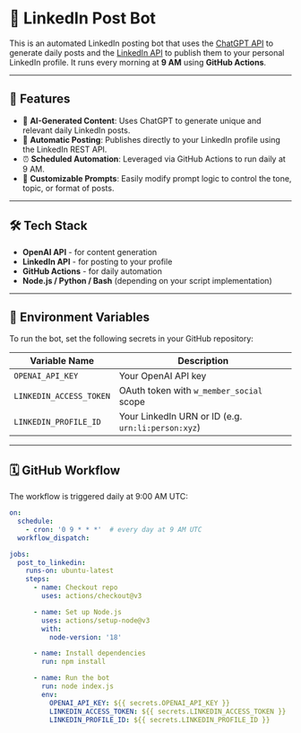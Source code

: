 # 🤖 LinkedIn Post Bot

This is an automated LinkedIn posting bot that uses the [ChatGPT API](https://platform.openai.com/docs) to generate daily posts and the [LinkedIn API](https://learn.microsoft.com/en-us/linkedin/) to publish them to your personal LinkedIn profile. It runs every morning at **9 AM** using **GitHub Actions**.

---

## 🚀 Features

- 🧠 **AI-Generated Content**: Uses ChatGPT to generate unique and relevant daily LinkedIn posts.
- 🔗 **Automatic Posting**: Publishes directly to your LinkedIn profile using the LinkedIn REST API.
- ⏰ **Scheduled Automation**: Leveraged via GitHub Actions to run daily at 9 AM.
- 📄 **Customizable Prompts**: Easily modify prompt logic to control the tone, topic, or format of posts.

---

## 🛠️ Tech Stack

- **OpenAI API** - for content generation
- **LinkedIn API** - for posting to your profile
- **GitHub Actions** - for daily automation
- **Node.js / Python / Bash** (depending on your script implementation)

---

## 🔐 Environment Variables

To run the bot, set the following secrets in your GitHub repository:

| Variable Name         | Description                                      |
|-----------------------|--------------------------------------------------|
| `OPENAI_API_KEY`      | Your OpenAI API key                              |
| `LINKEDIN_ACCESS_TOKEN` | OAuth token with `w_member_social` scope       |
| `LINKEDIN_PROFILE_ID` | Your LinkedIn URN or ID (e.g. `urn:li:person:xyz`) |

---

## 🗓️ GitHub Workflow

The workflow is triggered daily at 9:00 AM UTC:

```yaml
on:
  schedule:
    - cron: '0 9 * * *'  # every day at 9 AM UTC
  workflow_dispatch:

jobs:
  post_to_linkedin:
    runs-on: ubuntu-latest
    steps:
      - name: Checkout repo
        uses: actions/checkout@v3

      - name: Set up Node.js
        uses: actions/setup-node@v3
        with:
          node-version: '18'

      - name: Install dependencies
        run: npm install

      - name: Run the bot
        run: node index.js
        env:
          OPENAI_API_KEY: ${{ secrets.OPENAI_API_KEY }}
          LINKEDIN_ACCESS_TOKEN: ${{ secrets.LINKEDIN_ACCESS_TOKEN }}
          LINKEDIN_PROFILE_ID: ${{ secrets.LINKEDIN_PROFILE_ID }}
